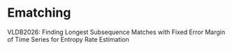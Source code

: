 # Ematching
VLDB2026: Finding Longest Subsequence Matches with Fixed Error Margin of Time Series for Entropy Rate Estimation
